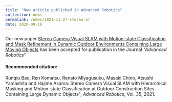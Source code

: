 ```yaml
---
title: "New article published in Advanced Robotics"
collection: news
permalink: /news/2021-11-27-stereo-ar
date: 2020-09-16
---
```


Our new paper [Stereo Camera Visual SLAM with Motion-state Classification and Mask Refinement in Dynamic Outdoor Environments Containing Large Moving Objects](https://doi.org/10.1080) has been accepted for publication in the Journal *"Advanced Robotics"*

#### Recommended citation: 
Runqiu Bao, Ren Komatsu, Renato Miyagusuku, Masaki Chino, Atsushi Yamashita and Hajime Asama: Stereo Camera Visual SLAM with Hierarchical Masking and Motion-state Classification at Outdoor Construction Sites Containing Large Dynamic Objects", *Advanced Robotics*, Vol. 35, 2021.
